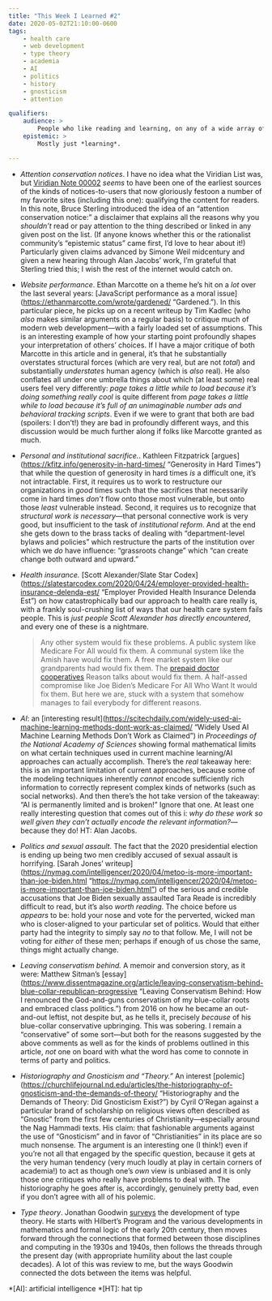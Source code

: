 ```yaml
---
title: "This Week I Learned #2"
date: 2020-05-02T21:10:00-0600
tags:
    - health care
    - web development
    - type theory
    - academia
    - AI
    - politics
    - history
    - gnosticism
    - attention

qualifiers:
    audience: >
        People who like reading and learning, on any of a wide array of subjects! (There’s probably *something* on this list for you!)
    epistemic: >
        Mostly just *learning*.

---
```


- <i>Attention conservation notices</i>. I have no idea what the Viridian List was, but [Viridian Note 00002](http://www.viridiandesign.org/notes/1-25/Note%2000002.txt) *seems* to have been one of the earliest sources of the kinds of notices-to-users that now gloriously festoon a number of my favorite sites (including this one): qualifying the content for readers. In this note, Bruce Sterling introduced the idea of an “attention conservation notice:” a disclaimer that explains all the reasons why you *shouldn’t* read or pay attention to the thing described or linked in any given post on the list. (If anyone knows whether this or the rationalist community’s “epistemic status” came first, I’d love to hear about it!) Particularly given claims advanced by Simone Weil midcentury and given a new hearing through Alan Jacobs’ work, I’m grateful that Sterling tried this; I wish the rest of the internet would catch on.

- <i>Website performance</i>. Ethan Marcotte on a theme he’s hit on a *lot* over the last several years: [JavaScript performance as a moral issue](https://ethanmarcotte.com/wrote/gardened/ “Gardened.”). In this particular piece, he picks up on a recent writeup by Tim Kadlec (who *also* makes similar arguments on a regular basis) to critique much of modern web development—with a fairly loaded set of assumptions. This is an interesting example of how your starting point profoundly shapes your interpretation of others’ choices. If I have a major critique of both Marcotte in this article and in general, it’s that he substantially overstates structural forces (which are very real, but are not *total*) and substantially *understates* human agency (which is *also* real). He also conflates all under one umbrella things about which (at least some) real users feel very differently: <i>page takes a little while to load because it’s doing something really cool</i> is quite different from <i>page takes a little while to load because it’s full of an unimaginable number ads and behavioral tracking scripts</i>. Even if we were to grant that both are bad (spoilers: I don’t!) they are bad in profoundly different ways, and this discussion would be much further along if folks like Marcotte granted as much.

- <i>Personal and institutional sacrifice.</i>. Kathleen Fitzpatrick [argues](https://kfitz.info/generosity-in-hard-times/ “Generosity in Hard Times”) that while the question of generosity in hard times *is* a difficult one, it’s not intractable. First, it requires us to work to restructure our organizations in *good* times such that the sacrifices that necessarily come in hard times *don’t* flow onto those most vulnerable, but onto those *least* vulnerable instead. Second, it requires us to recognize that *structural work is necessary*—that personal connective work is very good, but insufficient to the task of *institutional reform*. And at the end she gets down to the brass tacks of dealing with “department-level bylaws and policies” which restructure the parts of the institution over which we *do* have influence: “grassroots change” which “can create change both outward and upward.”

- <i>Health insurance.</i> [Scott Alexander/Slate Star Codex](https://slatestarcodex.com/2020/04/24/employer-provided-health-insurance-delenda-est/ “Employer Provided Health Insurance Delenda Est”) on how catastrophically bad our approach to health care really is, with a frankly soul-crushing list of ways that our health care system fails people. This is *just people Scott Alexander has directly encountered*, and every one of these is a nightmare.

    > Any other system would fix these problems. A public system like Medicare For All would fix them. A communal system like the Amish have would fix them. A free market system like our grandparents had would fix them. The [prepaid doctor cooperatives](https://reason.com/2020/04/05/how-doctors-broke-health-care/) Reason talks about would fix them. A half-assed compromise like Joe Biden’s Medicare For All Who Want It would fix them. But here we are, stuck with a system that somehow manages to fail everybody for different reasons.

- <i>AI</i>: an [interesting result](https://scitechdaily.com/widely-used-ai-machine-learning-methods-dont-work-as-claimed/ “Widely Used AI Machine Learning Methods Don’t Work as Claimed”) in <cite>Proceedings of the National Academy of Sciences</cite> showing formal mathematical limits on what certain techniques used in current machine learning/AI approaches can actually accomplish. There’s the *real* takeaway here: this is an important limitation of current approaches, because some of the modeling techniques inherently *cannot* encode sufficiently rich information to correctly represent complex kinds of networks (such as social networks). And then there’s the hot take version of the takeaway: “AI is permanently limited and is broken!” Ignore that one. At least one really interesting question that comes out of this i: <i>why do these work so well given they can’t actually encode the relevant information?</i>—because they do! HT: Alan Jacobs.

- <i>Politics and sexual assault.</i> The fact that the 2020 presidential election is ending up being two men credibly accused of sexual assault is horrifying. [Sarah Jones’ writeup](https://nymag.com/intelligencer/2020/04/metoo-is-more-important-than-joe-biden.html “https://nymag.com/intelligencer/2020/04/metoo-is-more-important-than-joe-biden.html”) of the serious and credible accusations that Joe Biden sexually assaulted Tara Reade is incredibly difficult to read, but it’s also *worth reading*. The choice before us *appears* to be: hold your nose and vote for the perverted, wicked man who is closer-aligned to your particular set of politics. Would that either party had the integrity to simply say *no* to that follow. Me, I will not be voting for *either* of these men; perhaps if enough of us chose the same, things might actually change.

- <i>Leaving conservatism behind.</i> A memoir and conversion story, as it were: Matthew Sitman’s [essay](https://www.dissentmagazine.org/article/leaving-conservatism-behind-blue-collar-republican-progressive “Leaving Conservatism Behind: How I renounced the God-and-guns conservatism of my blue-collar roots and embraced class politics.”) from 2016 on how he became an out-and-out leftist, not despite but, as he tells it, precisely *because* of his blue-collar conservative upbringing. This was sobering. I remain a “conservative” of some sort—but both for the reasons suggested by the above comments as well as for the kinds of problems outlined in this article, *not* one on board with what the word has come to connote in terms of party and politics.

- <i>Historiography and Gnosticism and “Theory.”</i> An interest [polemic](https://churchlifejournal.nd.edu/articles/the-historiography-of-gnosticism-and-the-demands-of-theory/ “Historiography and the Demands of Theory: Did Gnosticism Exist?”) by Cyril O’Regan against a particular brand of scholarship on religious views often described as “Gnostic” from the first few centuries of Christianity—especially around the Nag Hammadi texts. His claim: that fashionable arguments against the use of “Gnosticism” and in favor of “Christianities” in its place are so much nonsense. The argument is an interesting one (I think!) even if you’re not all that engaged by the specific question, because it gets at the very human tendency (very much loudly at play in certain corners of academia!) to act as though one’s *own* view is unbiased and it is only those one critiques who really have problems to deal with. The historiography he goes after is, accordingly, genuinely pretty bad, even if you don’t agree with all of his polemic.

- <i>Type theory</i>. Jonathan Goodwin [surveys](http://pling.jondgoodwin.com/post/rise-of-type-theory/) the development of type theory. He starts with Hilbert’s Program and the various developments in mathematics and formal logic of the early 20th century, then moves forward through the connections that formed between those disciplines and computing in the 1930s and 1940s, then follows the threads through the present day (with appropriate humility about the last couple decades). A lot of this was review to me, but the ways Goodwin connected the dots between the items was helpful.

*[AI]: artificial intelligence
*[HT]: hat tip


